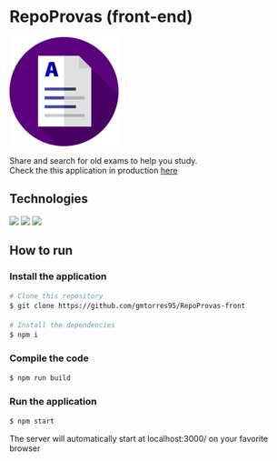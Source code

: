 #  RepoProvas (front-end)

<img src="./public/logo192.png" />

Share and search for old exams to help you study.  
Check the this application in production [here](https://repoprovas-one.vercel.app)

## Technologies

<div styles="display: flex">
  <img src="https://img.shields.io/badge/JavaScript-F7DF1E?style=for-the-badge&logo=javascript&logoColor=black" />
  <img src="https://img.shields.io/badge/React-20232A?style=for-the-badge&logo=react&logoColor=61DAFB" />
  <img src="https://img.shields.io/badge/Vercel-000?style=for-the-badge&logo=vercel&logoColor=white" />
</div>

## How to run

### Install the application

```bash
# Clone this repository
$ git clone https://github.com/gmtorres95/RepoProvas-front

# Install the dependencies
$ npm i
```

### Compile the code

```bash
$ npm run build
```

### Run the application

```bash
$ npm start
```

The server will automatically start at localhost:3000/ on your favorite browser
